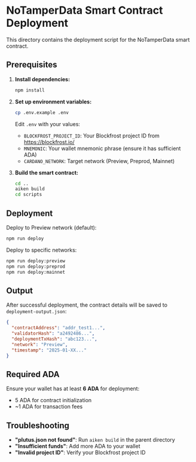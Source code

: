 # NoTamperData Smart Contract Deployment

This directory contains the deployment script for the NoTamperData smart contract.

## Prerequisites

1. **Install dependencies:**
   ```bash
   npm install
   ```

2. **Set up environment variables:**
   ```bash
   cp .env.example .env
   ```
   
   Edit `.env` with your values:
   - `BLOCKFROST_PROJECT_ID`: Your Blockfrost project ID from https://blockfrost.io/
   - `MNEMONIC`: Your wallet mnemonic phrase (ensure it has sufficient ADA)
   - `CARDANO_NETWORK`: Target network (Preview, Preprod, Mainnet)

3. **Build the smart contract:**
   ```bash
   cd ..
   aiken build
   cd scripts
   ```

## Deployment

Deploy to Preview network (default):
```bash
npm run deploy
```

Deploy to specific networks:
```bash
npm run deploy:preview
npm run deploy:preprod
npm run deploy:mainnet
```

## Output

After successful deployment, the contract details will be saved to `deployment-output.json`:

```json
{
  "contractAddress": "addr_test1...",
  "validatorHash": "a2492486...",
  "deploymentTxHash": "abc123...",
  "network": "Preview",
  "timestamp": "2025-01-XX..."
}
```

## Required ADA

Ensure your wallet has at least **6 ADA** for deployment:
- 5 ADA for contract initialization
- ~1 ADA for transaction fees

## Troubleshooting

- **"plutus.json not found"**: Run `aiken build` in the parent directory
- **"Insufficient funds"**: Add more ADA to your wallet
- **"Invalid project ID"**: Verify your Blockfrost project ID